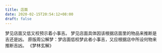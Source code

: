 ```yaml
---
title: 店面
date: 2020-02-15T20:54:12+08:00
draft: false
---
```


梦见店面又低又校预示着小事吉。
梦见店面具体因该根据店面里的物品来推断是吉还是凶。
原版周公解梦：梦店面低校梦此者小事吉，又应根据店中所设何物来推断吉凶。
《梦林玄解》